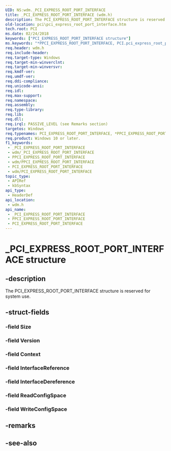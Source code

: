```yaml
---
UID: NS:wdm._PCI_EXPRESS_ROOT_PORT_INTERFACE
title: _PCI_EXPRESS_ROOT_PORT_INTERFACE (wdm.h)
description: The PCI_EXPRESS_ROOT_PORT_INTERFACE structure is reserved for system use.
old-location: pci\pci_express_root_port_interface.htm
tech.root: PCI
ms.date: 02/24/2018
keywords: ["PCI_EXPRESS_ROOT_PORT_INTERFACE structure"]
ms.keywords: "*PPCI_EXPRESS_ROOT_PORT_INTERFACE, PCI.pci_express_root_port_interface, PCI_EXPRESS_ROOT_PORT_INTERFACE, PCI_EXPRESS_ROOT_PORT_INTERFACE structure [Buses], _PCI_EXPRESS_ROOT_PORT_INTERFACE, wdm/"
req.header: wdm.h
req.include-header: 
req.target-type: Windows
req.target-min-winverclnt: 
req.target-min-winversvr: 
req.kmdf-ver: 
req.umdf-ver: 
req.ddi-compliance: 
req.unicode-ansi: 
req.idl: 
req.max-support: 
req.namespace: 
req.assembly: 
req.type-library: 
req.lib: 
req.dll: 
req.irql: PASSIVE_LEVEL (see Remarks section)
targetos: Windows
req.typenames: PCI_EXPRESS_ROOT_PORT_INTERFACE, *PPCI_EXPRESS_ROOT_PORT_INTERFACE
req.product: Windows 10 or later.
f1_keywords:
 - _PCI_EXPRESS_ROOT_PORT_INTERFACE
 - wdm/_PCI_EXPRESS_ROOT_PORT_INTERFACE
 - PPCI_EXPRESS_ROOT_PORT_INTERFACE
 - wdm/PPCI_EXPRESS_ROOT_PORT_INTERFACE
 - PCI_EXPRESS_ROOT_PORT_INTERFACE
 - wdm/PCI_EXPRESS_ROOT_PORT_INTERFACE
topic_type:
 - APIRef
 - kbSyntax
api_type:
 - HeaderDef
api_location:
 - wdm.h
api_name:
 - _PCI_EXPRESS_ROOT_PORT_INTERFACE
 - PPCI_EXPRESS_ROOT_PORT_INTERFACE
 - PCI_EXPRESS_ROOT_PORT_INTERFACE
---
```


# _PCI_EXPRESS_ROOT_PORT_INTERFACE structure


## -description

The PCI_EXPRESS_ROOT_PORT_INTERFACE  structure is reserved for system use.

## -struct-fields

### -field Size

### -field Version

### -field Context

### -field InterfaceReference

### -field InterfaceDereference

### -field ReadConfigSpace

### -field WriteConfigSpace

## -remarks

## -see-also
